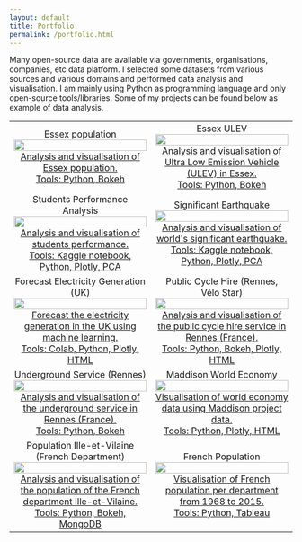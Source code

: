 ```yaml
---
layout: default
title: Portfolio
permalink: /portfolio.html
---
```


<div class="content">
	Many open-source data are available via governments, organisations, companies, etc data platform. I selected some datasets from 
	various sources and various domains and performed data analysis and visualisation. I am mainly using Python as programming language 
	and only open-source tools/libraries. Some of my projects can be found below as example of data analysis.
</div>

<table>
	<colgroup>
       <col span="1" style="width: 50%;">
       <col span="1" style="width: 50%;">
    </colgroup>
	<tr>
		<td align="center">
			<div class="header2">Essex population</div>
			<div class="container">
				<a href="https://florentdsgree.github.io/EssexPopulation" target="_blank">
					<img src="https://florentdsgree.github.io/EssexPopulation/mapPopulationDensityEssexLSOA.png" class="image" style="width:100%">
					<div class="overlay">
						<div class="text">Analysis and visualisation of Essex population.<br>
										  Tools: Python, Bokeh</div>
					</div>
				</a>
			</div>
		</td>
		<td align="center">
			<div class="header2">Essex ULEV</div>
			<div class="container">
				<a href="https://florentdsgree.github.io/EssexULEV" target="_blank">
					<img src="https://florentdsgree.github.io/EssexULEV/ULEVEssexPostcode_map.png" class="image" style="width:100%">
					<div class="overlay">
						<div class="text">Analysis and visualisation of Ultra Low Emission Vehicle (ULEV) in Essex.<br>
										  Tools: Python, Bokeh</div>
					</div>
				</a>
			</div>
		</td>
	</tr>
	<tr>
		<td align="center">
			<div class="header2">Students Performance Analysis</div>
			<div class="container">
				<a href="https://www.kaggle.com/florentgree/studentsperformanceanalysis" target="_blank">
					<img src="https://florentdsgree.github.io/DataAnalysisVisualisation/images/Snap_StudentsPerformance.JPG" class="image" style="width:100%">
					<div class="overlay">
						<div class="text">Analysis and visualisation of students performance.<br>
										  Tools: Kaggle notebook, Python, Plotly, PCA</div>
					</div>
				</a>
			</div>
		</td>
		<td align="center">
			<div class="header2">Significant Earthquake</div>
			<div class="container">
				<a href="https://www.kaggle.com/florentgree/significant-earthquake-analysis-visualisation" target="_blank">
					<img src="https://florentdsgree.github.io/DataAnalysisVisualisation/images/Snap_Earthquake.JPG" class="image" style="width:100%">
					<div class="overlay">
						<div class="text">Analysis and visualisation of world's significant earthquake.<br>
										  Tools: Kaggle notebook, Python, Plotly, PCA</div>
					</div>
				</a>
			</div>
		</td>
	</tr>
	<tr>
		<td align="center">
			<div class="header2">Forecast Electricity Generation (UK)</div>
			<div class="container">
				<a href="https://florentdsgree.github.io/ForecastElectricityGenerationUK/" target="_blank">
					<img src="https://florentdsgree.github.io/ForecastElectricityGenerationUK/Snap_UKElectricityGeneration.JPG" class="image" style="width:100%">
					<div class="overlay">
						<div class="text">Forecast the electricity generation in the UK using machine learning.<br>
										  Tools: Colab, Python, Plotly, HTML</div>
					</div>
				</a>
			</div>
		</td>
		<td align="center">
			<div class="header2">Public Cycle Hire (Rennes, Vélo Star)</div>
			<div class="container">
				<a href="https://florentdsgree.github.io/VeloStarRennes/" target="_blank">
					<img src="https://florentdsgree.github.io/VeloStarRennes/Snap_VeloStar.JPG" class="image" style="width:100%">
					<div class="overlay">
						<div class="text">Analysis and visualisation of the public cycle hire service in Rennes (France).<br>
										  Tools: Python, Bokeh, Plotly, HTML</div>
					</div>
				</a>
			</div>
		</td>
	</tr>
	<tr>
		<td align="center">
			<div class="header2">Underground Service (Rennes)</div>
			<div class="container">
				<a href="https://florentdsgree.github.io/MetroRennes/" target="_blank">
					<img src="https://florentdsgree.github.io/MetroRennes/docs/RailwayTracksStations.PNG" class="image" style="width:100%">
					<div class="overlay">
						<div class="text">Analysis and visualisation of the underground service in Rennes (France).<br>
										  Tools: Python, Bokeh</div>
					</div>
				</a>
			</div>
		</td>
		<td align="center">
			<div class="header2">Maddison World Economy</div>
			<div class="container">
				<a href="https://florentdsgree.github.io/MaddisonWorldEconomy_2018/" target="_blank">
					<img src="https://florentdsgree.github.io/MaddisonWorldEconomy_2018/Snap_Maddison.JPG" class="image" style="width:100%">
					<div class="overlay">
						<div class="text">Visualisation of world economy data using Maddison project data.<br>
										  Tools: Python, Plotly, HTML</div>
					</div>
				</a>
			</div>
		</td>
	</tr>
	<tr>
		<td align="center">
			<div class="header2">Population Ille-et-Vilaine (French Department)</div>
			<div class="container">
				<a href="https://florentdsgree.github.io/Population_35FR" target="_blank">
					<img src="https://florentdsgree.github.io/Population_35FR/Graphs/InteractiveMapPopulation_35_PrintScreen.PNG" class="image" style="width:100%">
					<div class="overlay">
						<div class="text">Analysis and visualisation of the population of the French department Ille-et-Vilaine.<br>
										  Tools: Python, Bokeh, MongoDB</div>
					</div>
				</a>
			</div>
		</td>
		<td align="center">
			<div class="header2">French Population</div>
			<div class="container">
				<a href="https://florentdsgree.github.io/TableauPopulationFrance/" target="_blank">
					<img src="https://florentdsgree.github.io/TableauPopulationFrance/Snap_PopulationFranceTableau.JPG" class="image" style="width:100%">
					<div class="overlay">
						<div class="text">Visualisation of French population per department from 1968 to 2015. <br>
										  Tools: Python, Tableau</div>
					</div>
				</a>
			</div>
		</td>
	</tr>
	
</table>


